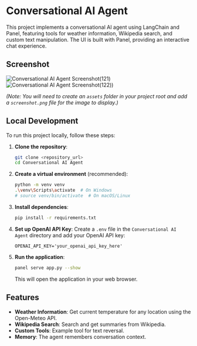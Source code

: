 # Conversational AI Agent

This project implements a conversational AI agent using LangChain and Panel, featuring tools for weather information, Wikipedia search, and custom text manipulation. The UI is built with Panel, providing an interactive chat experience.

## Screenshot

![Conversational AI Agent Screenshot(121)](./assets/screenshot(121).png)
![Conversational AI Agent Screenshot(122))](./assets/screenshot(122).png)

*(Note: You will need to create an `assets` folder in your project root and add a `screenshot.png` file for the image to display.)*


## Local Development

To run this project locally, follow these steps:

1.  **Clone the repository**:
    ```bash
    git clone <repository_url>
    cd Conversational AI Agent
    ```

2.  **Create a virtual environment** (recommended):
    ```bash
    python -m venv venv
    .\venv\Scripts\activate  # On Windows
    # source venv/bin/activate  # On macOS/Linux
    ```

3.  **Install dependencies**:
    ```bash
    pip install -r requirements.txt
    ```

4.  **Set up OpenAI API Key**:
    Create a `.env` file in the `Conversational AI Agent` directory and add your OpenAI API key:
    ```
    OPENAI_API_KEY='your_openai_api_key_here'
    ```

5.  **Run the application**:
    ```bash
    panel serve app.py --show
    ```
    This will open the application in your web browser.

## Features

*   **Weather Information**: Get current temperature for any location using the Open-Meteo API.
*   **Wikipedia Search**: Search and get summaries from Wikipedia.
*   **Custom Tools**: Example tool for text reversal.
*   **Memory**: The agent remembers conversation context.
